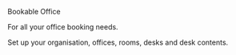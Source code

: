 Bookable Office

For all your office booking needs. 

Set up your organisation, offices, rooms, desks and desk contents. 
